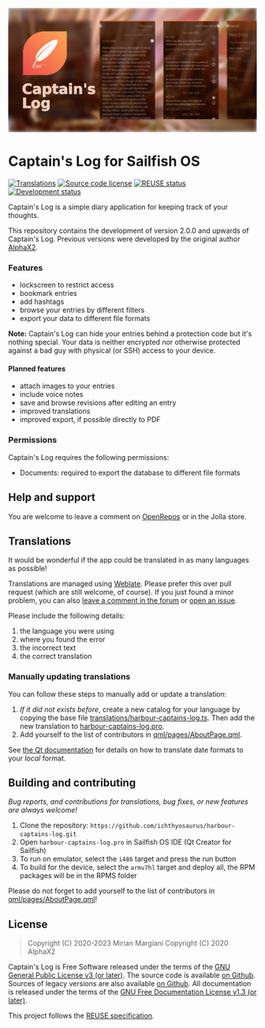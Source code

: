 <!--
SPDX-FileCopyrightText: 2021-2022 Mirian Margiani
SPDX-License-Identifier: GFDL-1.3-or-later
-->

![Captain's Log banner](icon-src/banner.png)

# Captain's Log for Sailfish OS

[![Translations](https://hosted.weblate.org/widgets/harbour-captains-log/-/translations/svg-badge.svg)](https://hosted.weblate.org/projects/harbour-captains-log/translations/)
[![Source code license](https://img.shields.io/badge/source_code-GPL--3.0--or--later-yellowdarkgreen)](https://github.com/ichthyosaurus/harbour-captains-log/tree/main/LICENSES)
[![REUSE status](https://api.reuse.software/badge/github.com/ichthyosaurus/harbour-captains-log)](https://api.reuse.software/info/github.com/ichthyosaurus/harbour-captains-log)
[![Development status](https://img.shields.io/badge/development-stable-blue)](https://github.com/ichthyosaurus/harbour-captains-log)
<!-- [![Liberapay donations](https://img.shields.io/liberapay/receives/ichthyosaurus)](https://liberapay.com/ichthyosaurus) -->

Captain's Log is a simple diary application for keeping track of your thoughts.

This repository contains the development of version 2.0.0 and upwards of
Captain's Log. Previous versions were developed by the original author
[AlphaX2](https://github.com/AlphaX2/Captains-Log-Sailfish).

### Features

- lockscreen to restrict access
- bookmark entries
- add hashtags
- browse your entries by different filters
- export your data to different file formats

**Note:** Captain's Log can hide your entries behind a protection code but it's
nothing special. Your data is neither encrypted nor otherwise protected against
a bad guy with physical (or SSH) access to your device.

#### Planned features

- attach images to your entries
- include voice notes
- save and browse revisions after editing an entry
- improved translations
- improved export, if possible directly to PDF

### Permissions

Captain's Log requires the following permissions:

- Documents: required to export the database to different file formats

## Help and support

You are welcome to leave a comment on
[OpenRepos](https://openrepos.net/content/ichthyosaurus/captains-log-updated) or
in the Jolla store.

## Translations

It would be wonderful if the app could be translated in as many languages as possible!

Translations are managed using [Weblate](https://hosted.weblate.org/projects/harbour-captains-log).
Please prefer this over pull request (which are still welcome, of course).
If you just found a minor problem, you can also
[leave a comment in the forum](https://forum.sailfishos.org/t/apps-by-ichthyosaurus/15753)
or [open an issue](https://github.com/ichthyosaurus/harbour-captains-log/issues/new).

Please include the following details:

1. the language you were using
2. where you found the error
3. the incorrect text
4. the correct translation

### Manually updating translations

You can follow these steps to manually add or update a translation:

1. *If it did not exists before*, create a new catalog for your language by copying the
   base file [translations/harbour-captains-log.ts](translations/harbour-captains-log.ts).
   Then add the new translation to [harbour-captains-log.pro](harbour-captains-log.pro).
2. Add yourself to the list of contributors in [qml/pages/AboutPage.qml](qml/pages/AboutPage.qml).

See [the Qt documentation](https://doc.qt.io/qt-5/qml-qtqml-date.html#details) for
details on how to translate date formats to your *local* format.

## Building and contributing

*Bug reports, and contributions for translations, bug fixes, or new features are always welcome!*

1. Clone the repository: `https://github.com/ichthyosaurus/harbour-captains-log.git`
2. Open `harbour-captains-log.pro` in Sailfish OS IDE (Qt Creator for Sailfish)
3. To run on emulator, select the `i486` target and press the run button
4. To build for the device, select the `armv7hl` target and deploy all,
   the RPM packages will be in the RPMS folder

Please do not forget to add yourself to the list of contributors in
[qml/pages/AboutPage.qml](qml/pages/AboutPage.qml)!

## License

> Copyright (C) 2020-2023  Mirian Margiani
> Copyright (C) 2020  AlphaX2

Captain's Log is Free Software released under the terms of the
[GNU General Public License v3 (or later)](https://spdx.org/licenses/GPL-3.0-or-later.html).
The source code is available [on Github](https://github.com/ichthyosaurus/harbour-captains-log).
Sources of legacy versions are also available [on Github](https://github.com/AlphaX2/Captains-Log-Sailfish).
All documentation is released under the terms of the
[GNU Free Documentation License v1.3 (or later)](https://spdx.org/licenses/GFDL-1.3-or-later.html).

This project follows the [REUSE specification](https://api.reuse.software/info/github.com/ichthyosaurus/harbour-captains-log).
